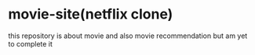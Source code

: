 # movie-site(netflix clone)
this repository is about movie and also movie recommendation but am yet to complete it
